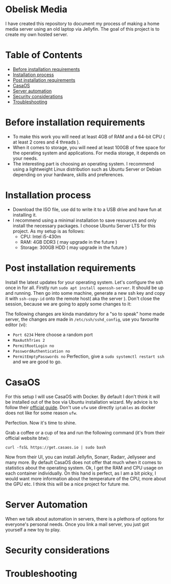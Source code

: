 # Obelisk Media
I have created this repository to document my process of making a home media
server using an old laptop via Jellyfin. The goal of this project is to create my own
hosted server.

# Table of Contents
- [Before installation requirements](#before-installation-requirements)
- [Installation process](#installation-process)
- [Post installation requirements](#post-installation-requirements)
- [CasaOS](#casaos)
- [Server automation](#server-automation)
- [Security considerations](#security-considerations)
- [Troubleshooting](#troubleshooting)

# Before installation requirements
- To make this work you will need at least 4GB of RAM and a 64-bit CPU ( at
least 2 cores and 4 threads ).
- When it comes to storage, you will need at least 100GB of free space for the
operating system and applications. For media storage, it depends on your needs.
- The interesting part is choosing an operating system. I recommend using a
lightweight Linux distribution such as Ubuntu Server or Debian depending on
your hardware, skills and preferences.

# Installation process
- Download the ISO file, use dd to write it to a USB drive and have fun at installing it.
- I recommend using a minimal installation to save resources and only install the
necessary packages. I choose Ubuntu Server LTS for this project. As my setup is as follows:
    - CPU: Intel i5-430m
    - RAM: 4GB DDR3 ( may upgrade in the future )
    - Storage: 300GB HDD ( may upgrade in the future )

# Post installation requirements
Install the latest updates for your operating system. Let's configure the
ssh once in for all. Firstly run `sudo apt install openssh-server`. It should be
up and running. Then go into some machine, generate a new ssh key and copy it with
`ssh-copy-id` onto the remote host( aka the server ). Don't close the session, because
we are going to apply some changes to it:

The following changes are kinda mandatory for a "so to speak" home made server,
the changes are made in `/etc/ssh/sshd_config`, use you favourite editor (vi):

- `Port 6234`
Here choose a random port
- `MaxAuthTries 2`
- `PermitRootLogin no`
- `PasswordAuthentication no`
- `PermitEmptyPasswords no`
Perfection, give a `sudo systemctl restart ssh` and we are good to go.

# CasaOS
For this setup I will use CasaOS with Docker. By default I don't think it will
be installed out of the box via Ubuntu installation wizard. My advice is to
follow their [official guide](https://docs.docker.com/engine/install/ubuntu/).
Don't use `ufw` use directly `iptables` as docker does not like for some reason
`ufw`.

Perfection. Now it's time to shine.

Grab a coffee or a cup of tea and run the following command (it's from their
official website btw):
```
curl -fsSL https://get.casaos.io | sudo bash
```
Now from their UI, you can install Jellyfin, Sonarr, Radarr, Jellyseer and many
more. By default CasaOS does not offer that much when it comes to statistics
about the operating system. Ok, I get the RAM and CPU usage on each container
individually. On this hand is perfect, as I am a bit picky, I would want more
information about the temperature of the CPU, more about the GPU etc. I think
this will be a nice project for future me.

# Server Automation
When we talk about automation in servers, there is a plethora of options for
everyone's personal needs. Once you link a mail server, you just got yourself
a new toy to play.

# Security considerations

# Troubleshooting
